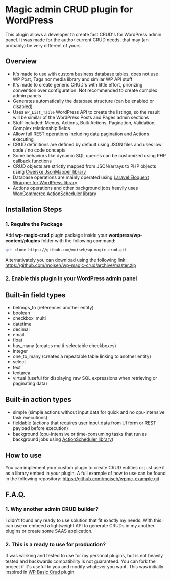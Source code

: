 # Magic admin CRUD plugin for WordPress

This plugin allows a developer to create fast CRUD's for WordPress admin panel. It was made for the author current CRUD needs, that may (an probably) be very different of yours.

## Overview

* It's made to use with custom business database tables, does not use WP Post, Tags nor media library and similar WP API stuff
* It's made to create generic CRUD's with little effort, priorizing convention over configuration. Not recommended to create complex admin panels
* Generates automatically the database structure (can be enabled or disabled)
* Uses `WP_List_Table` WordPress API to create the listings, so the result will be similar of the WordPress Posts and Pages admin sections
* Stuff included: Menus, Actions, Bulk Actions, Pagination, Validation, Complex relationship fields
* Allow full REST operations including data pagination and Actions executing
* CRUD definitions are defined by default using JSON files and uses low code / no code concepts
* Some behaviors like dynamic SQL queries can be customized using PHP callback functions
* CRUD objects are strictly mapped from JSON/arrays to PHP objects using [Cweiske JsonMapper library](https://github.com/cweiske/jsonmapper)
* Database operations are mainly operated using [Laravel Eloquent Wrapper for WordPress library](https://github.com/tareq1988/wp-eloquent)
* Actions operations and other background jobs heavily uses [WooCommerce ActionScheduler library](https://github.com/woocommerce/action-scheduler)

## Installation Steps

### 1. Require the Package

Add **wp-magic-crud** plugin package inside your **wordpress/wp-content/plugins** folder with the following command:

```bash
git clone https://github.com/moiseh/wp-magic-crud.git
```

Alternativately you can download using the following link: https://github.com/moiseh/wp-magic-crud/archive/master.zip

### 2. Enable this plugin in your WordPress admin panel

## Built-in field types

* belongs_to (references another entity)
* boolean
* checkbox_multi
* datetime
* decimal
* email
* float
* has_many (creates multi-selectable checkboxes)
* integer
* one_to_many (creates a repeatable table linking to another entity)
* select
* text
* textarea
* virtual (useful for displaying raw SQL expressions when retrieving or paginating data)

## Built-in action types
* simple (simple actions without input data for quick and no cpu-intensive task executions)
* fieldable (actions that requires user input data from UI form or REST payload before execution)
* background (cpu-intensive or time-consuming tasks that run as background jobs using [ActionScheduler library](https://github.com/woocommerce/action-scheduler))

## How to use

You can implement your custom plugin to create CRUD entities or just use it as a library embed in your plugin.
A full example of how to use can be found in the following repository: https://github.com/moiseh/wpmc-example.git

## F.A.Q.

### 1. Why another admin CRUD builder?

I didn't found any ready to use solution that fit exactly my needs. With this i can use or embeed a lightweight API to generate CRUDs in my another plugins or create some SAAS application.

### 2. This is a ready to use for production?

It was working and tested to use for my personal plugins, but is not heavily tested and backwards compatibility is not guaranteed. You can fork the project if it's useful to you and modify whatever you want. This was initially inspired in [WP Basic Crud](https://wordpress.org/plugins/wp-basic-crud/) plugin.
